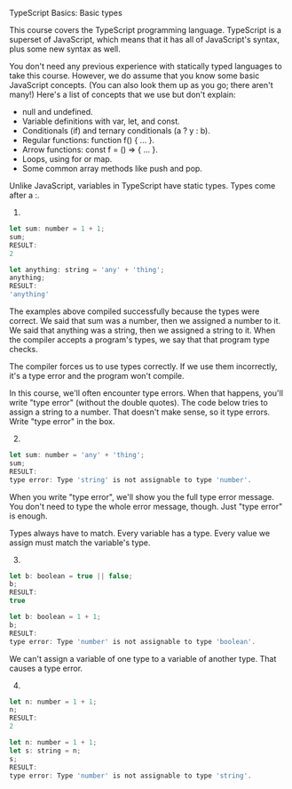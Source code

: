 TypeScript Basics: Basic types

This course covers the TypeScript programming language. TypeScript is a superset of JavaScript, which means that it has all of JavaScript's syntax, plus some new syntax as well.

You don't need any previous experience with statically typed languages to take this course. However, we do assume that you know some basic JavaScript concepts. (You can also look them up as you go; there aren't many!) Here's a list of concepts that we use but don't explain:

- null and undefined.
- Variable definitions with var, let, and const.
- Conditionals (if) and ternary conditionals (a ? y : b).
- Regular functions: function f() { ... }.
- Arrow functions: const f = () => { ... }.
- Loops, using for or map.
- Some common array methods like push and pop.

Unlike JavaScript, variables in TypeScript have static types. Types come after a :.

1.
```js
let sum: number = 1 + 1;
sum;
RESULT:
2

let anything: string = 'any' + 'thing';
anything;
RESULT:
'anything'
```

The examples above compiled successfully because the types were correct. We said that sum was a number, then we assigned a number to it. We said that anything was a string, then we assigned a string to it. When the compiler accepts a program's types, we say that that program type checks.

The compiler forces us to use types correctly. If we use them incorrectly, it's a type error and the program won't compile.

In this course, we'll often encounter type errors. When that happens, you'll write "type error" (without the double quotes). The code below tries to assign a string to a number. That doesn't make sense, so it type errors. Write "type error" in the box.

2.
```js
let sum: number = 'any' + 'thing';
sum;
RESULT:
type error: Type 'string' is not assignable to type 'number'.
```

When you write "type error", we'll show you the full type error message. You don't need to type the whole error message, though. Just "type error" is enough.

Types always have to match. Every variable has a type. Every value we assign must match the variable's type.


3.
```js
let b: boolean = true || false;
b;
RESULT:
true

let b: boolean = 1 + 1;
b;
RESULT:
type error: Type 'number' is not assignable to type 'boolean'.
```

We can't assign a variable of one type to a variable of another type. That causes a type error.

4.
```js
let n: number = 1 + 1;
n;
RESULT:
2

let n: number = 1 + 1;
let s: string = n;
s;
RESULT:
type error: Type 'number' is not assignable to type 'string'.
```